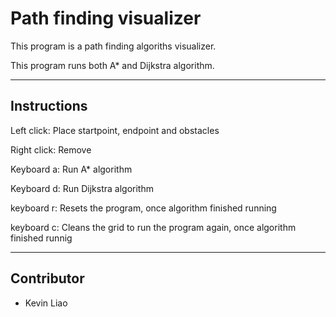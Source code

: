 # Path finding visualizer

This program is a path finding algoriths visualizer.

This program runs both A* and Dijkstra algorithm. 

---
## Instructions

Left click: Place startpoint, endpoint and obstacles

Right click: Remove 

Keyboard a: Run A* algorithm 

Keyboard d: Run Dijkstra algorithm 

keyboard r: Resets the program, once algorithm finished running 

keyboard c: Cleans the grid to run the program again, once algorithm finished runnig

---
## Contributor

- Kevin Liao
